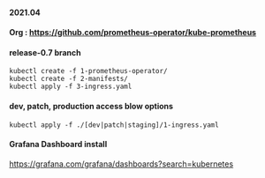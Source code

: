 #### 2021.04
#### Org : https://github.com/prometheus-operator/kube-prometheus
#### release-0.7 branch
````
kubectl create -f 1-prometheus-operator/
kubectl create -f 2-manifests/
kubectl apply -f 3-ingress.yaml
````

#### dev, patch, production access blow options
````
kubectl apply -f ./[dev|patch|staging]/1-ingress.yaml
````

#### Grafana Dashboard install
https://grafana.com/grafana/dashboards?search=kubernetes
